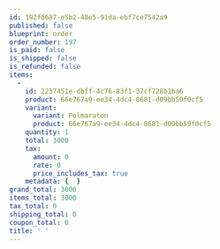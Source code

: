 ```yaml
---
id: 192f6687-e5b2-48e5-91da-ebf7ce7542a9
published: false
blueprint: order
order_number: 197
is_paid: false
is_shipped: false
is_refunded: false
items:
  -
    id: 2237451e-dbff-4c76-83f1-37cf728b1ba6
    product: 66e767a9-ee34-4dc4-8681-d09bb59f0cf5
    variant:
      variant: Polmaraton
      product: 66e767a9-ee34-4dc4-8681-d09bb59f0cf5
    quantity: 1
    total: 3000
    tax:
      amount: 0
      rate: 0
      price_includes_tax: true
    metadata: {  }
grand_total: 3000
items_total: 3000
tax_total: 0
shipping_total: 0
coupon_total: 0
title: ' '
---
```

